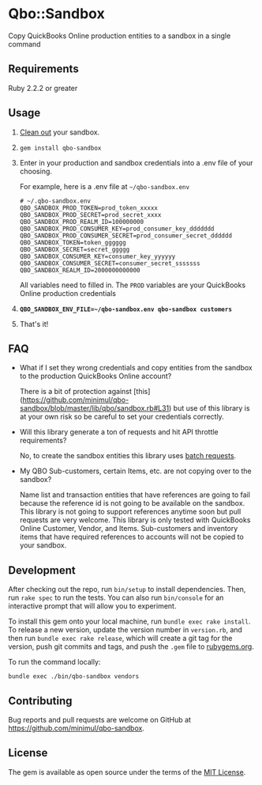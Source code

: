 # Qbo::Sandbox

Copy QuickBooks Online production entities to a sandbox in a single command

## Requirements

Ruby 2.2.2 or greater

## Usage

1. [Clean out](https://developer.intuit.com/hub/blog/2015/12/14/deleting-data-from-your-developer-sandbox-environment) your sandbox.

2. `gem install qbo-sandbox`

3. Enter in your production and sandbox credentials into a .env file of your choosing. 

   For example, here is a .env file at `~/qbo-sandbox.env`

    ```
    # ~/.qbo-sandbox.env
    QBO_SANDBOX_PROD_TOKEN=prod_token_xxxxx
    QBO_SANDBOX_PROD_SECRET=prod_secret_xxxx
    QBO_SANDBOX_PROD_REALM_ID=100000000
    QBO_SANDBOX_PROD_CONSUMER_KEY=prod_consumer_key_ddddddd
    QBO_SANDBOX_PROD_CONSUMER_SECRET=prod_consumer_secret_dddddd
    QBO_SANDBOX_TOKEN=token_gggggg
    QBO_SANDBOX_SECRET=secret_ggggg
    QBO_SANDBOX_CONSUMER_KEY=consumer_key_yyyyyy
    QBO_SANDBOX_CONSUMER_SECRET=consumer_secret_sssssss
    QBO_SANDBOX_REALM_ID=2000000000000
    ```

    All variables need to filled in. The `PROD` variables are your QuickBooks Online production credentials

4. **`QBO_SANDBOX_ENV_FILE=~/qbo-sandbox.env qbo-sandbox customers`**

5. That's it!

## FAQ

- What if I set they wrong credentials and copy entities from the sandbox to the production QuickBooks Online account?

    There is a bit of protection against [this] (https://github.com/minimul/qbo-sandbox/blob/master/lib/qbo/sandbox.rb#L31) but use of this library is at your own risk so be careful to set your credentials correctly.

- Will this library generate a ton of requests and hit API throttle requirements?

    No, to create the sandbox entities this library uses [batch requests](https://developer.intuit.com/docs/api/accounting/batch).

- My QBO Sub-customers, certain Items, etc. are not copying over to the sandbox?

    Name list and transaction entities that have references are going to fail because the reference id is not going to be available on the sandbox. This library is not going to support references anytime soon but pull requests are very welcome. This library is only tested with QuickBooks Online Customer, Vendor, and Items. Sub-customers and inventory items that have required references to accounts will not be copied to your sandbox.

## Development

After checking out the repo, run `bin/setup` to install dependencies. Then, run `rake spec` to run the tests. You can also run `bin/console` for an interactive prompt that will allow you to experiment.

To install this gem onto your local machine, run `bundle exec rake install`. To release a new version, update the version number in `version.rb`, and then run `bundle exec rake release`, which will create a git tag for the version, push git commits and tags, and push the `.gem` file to [rubygems.org](https://rubygems.org).

To run the command locally:

```
bundle exec ./bin/qbo-sandbox vendors
```

## Contributing

Bug reports and pull requests are welcome on GitHub at https://github.com/minimul/qbo-sandbox.


## License

The gem is available as open source under the terms of the [MIT License](http://opensource.org/licenses/MIT).

